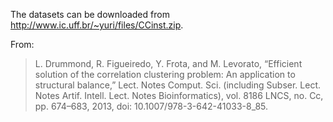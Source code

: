 The datasets can be downloaded from http://www.ic.uff.br/~yuri/files/CCinst.zip.

From: 
> L. Drummond, R. Figueiredo, Y. Frota, and M. Levorato, “Efficient solution of the correlation clustering problem: An application to structural balance,” Lect. Notes Comput. Sci. (including Subser. Lect. Notes Artif. Intell. Lect. Notes Bioinformatics), vol. 8186 LNCS, no. Cc, pp. 674–683, 2013, doi: 10.1007/978-3-642-41033-8_85.
